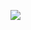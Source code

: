 ![](https://media.discordapp.net/attachments/1095650668787810307/1159036353531617280/image1.gif?ex=651e6c38&is=651d1ab8&hm=598f0b3d2401dc54635fc3a6e3649ed9275e30a4a0cf3a0447641aa0f6d1d7ba&)
### 

<!--
**hellsmile/hellsmile** is a ✨ _special_ ✨ repository because its `README.md` (this file) appears on your GitHub profile.

Here are some ideas to get you started:

- 🔭 I’m currently working on ...
- 🌱 I’m currently learning ...
- 👯 I’m looking to collaborate on ...
- 🤔 I’m looking for help with ...
- 💬 Ask me about ...
- 📫 How to reach me: ...
- 😄 Pronouns: ...
- ⚡ Fun fact: ...
-->
